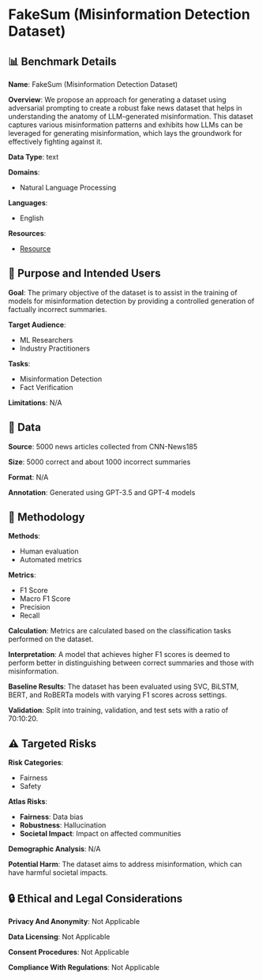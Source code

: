 # FakeSum (Misinformation Detection Dataset)

## 📊 Benchmark Details

**Name**: FakeSum (Misinformation Detection Dataset)

**Overview**: We propose an approach for generating a dataset using adversarial prompting to create a robust fake news dataset that helps in understanding the anatomy of LLM-generated misinformation. This dataset captures various misinformation patterns and exhibits how LLMs can be leveraged for generating misinformation, which lays the groundwork for effectively fighting against it.

**Data Type**: text

**Domains**:
- Natural Language Processing

**Languages**:
- English

**Resources**:
- [Resource](N/A)

## 🎯 Purpose and Intended Users

**Goal**: The primary objective of the dataset is to assist in the training of models for misinformation detection by providing a controlled generation of factually incorrect summaries.

**Target Audience**:
- ML Researchers
- Industry Practitioners

**Tasks**:
- Misinformation Detection
- Fact Verification

**Limitations**: N/A

## 💾 Data

**Source**: 5000 news articles collected from CNN-News185

**Size**: 5000 correct and about 1000 incorrect summaries

**Format**: N/A

**Annotation**: Generated using GPT-3.5 and GPT-4 models

## 🔬 Methodology

**Methods**:
- Human evaluation
- Automated metrics

**Metrics**:
- F1 Score
- Macro F1 Score
- Precision
- Recall

**Calculation**: Metrics are calculated based on the classification tasks performed on the dataset.

**Interpretation**: A model that achieves higher F1 scores is deemed to perform better in distinguishing between correct summaries and those with misinformation.

**Baseline Results**: The dataset has been evaluated using SVC, BiLSTM, BERT, and RoBERTa models with varying F1 scores across settings.

**Validation**: Split into training, validation, and test sets with a ratio of 70:10:20.

## ⚠️ Targeted Risks

**Risk Categories**:
- Fairness
- Safety

**Atlas Risks**:
- **Fairness**: Data bias
- **Robustness**: Hallucination
- **Societal Impact**: Impact on affected communities

**Demographic Analysis**: N/A

**Potential Harm**: The dataset aims to address misinformation, which can have harmful societal impacts.

## 🔒 Ethical and Legal Considerations

**Privacy And Anonymity**: Not Applicable

**Data Licensing**: Not Applicable

**Consent Procedures**: Not Applicable

**Compliance With Regulations**: Not Applicable
